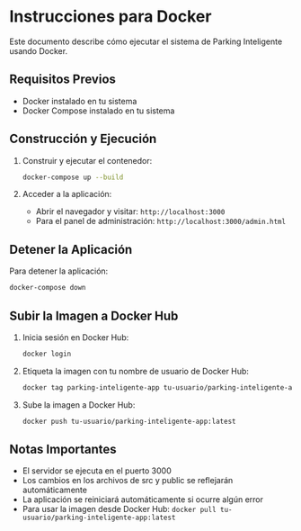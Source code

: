 # Instrucciones para Docker

Este documento describe cómo ejecutar el sistema de Parking Inteligente usando Docker.

## Requisitos Previos

- Docker instalado en tu sistema
- Docker Compose instalado en tu sistema

## Construcción y Ejecución

1. Construir y ejecutar el contenedor:
   ```bash
   docker-compose up --build
   ```

2. Acceder a la aplicación:
   - Abrir el navegador y visitar: `http://localhost:3000`
   - Para el panel de administración: `http://localhost:3000/admin.html`

## Detener la Aplicación

Para detener la aplicación:
```bash
docker-compose down
```

## Subir la Imagen a Docker Hub

1. Inicia sesión en Docker Hub:
   ```bash
   docker login
   ```

2. Etiqueta la imagen con tu nombre de usuario de Docker Hub:
   ```bash
   docker tag parking-inteligente-app tu-usuario/parking-inteligente-app:latest
   ```

3. Sube la imagen a Docker Hub:
   ```bash
   docker push tu-usuario/parking-inteligente-app:latest
   ```

## Notas Importantes

- El servidor se ejecuta en el puerto 3000
- Los cambios en los archivos de src y public se reflejarán automáticamente
- La aplicación se reiniciará automáticamente si ocurre algún error
- Para usar la imagen desde Docker Hub: `docker pull tu-usuario/parking-inteligente-app:latest`